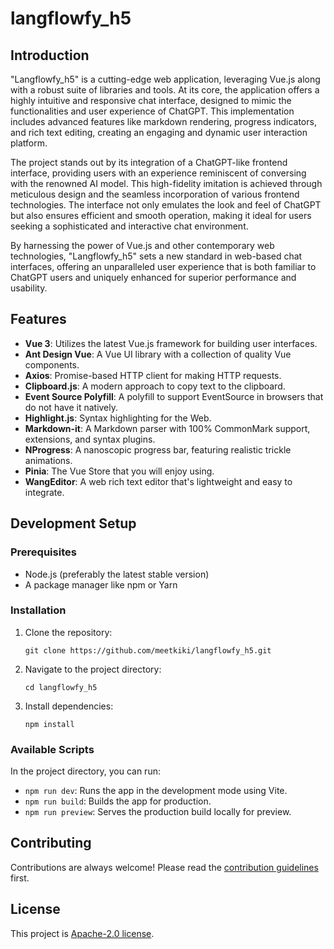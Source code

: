 # langflowfy_h5

## Introduction
"Langflowfy_h5" is a cutting-edge web application, leveraging Vue.js along with a robust suite of libraries and tools. At its core, the application offers a highly intuitive and responsive chat interface, designed to mimic the functionalities and user experience of ChatGPT. This implementation includes advanced features like markdown rendering, progress indicators, and rich text editing, creating an engaging and dynamic user interaction platform.

The project stands out by its integration of a ChatGPT-like frontend interface, providing users with an experience reminiscent of conversing with the renowned AI model. This high-fidelity imitation is achieved through meticulous design and the seamless incorporation of various frontend technologies. The interface not only emulates the look and feel of ChatGPT but also ensures efficient and smooth operation, making it ideal for users seeking a sophisticated and interactive chat environment.

By harnessing the power of Vue.js and other contemporary web technologies, "Langflowfy_h5" sets a new standard in web-based chat interfaces, offering an unparalleled user experience that is both familiar to ChatGPT users and uniquely enhanced for superior performance and usability.
## Features
- **Vue 3**: Utilizes the latest Vue.js framework for building user interfaces.
- **Ant Design Vue**: A Vue UI library with a collection of quality Vue components.
- **Axios**: Promise-based HTTP client for making HTTP requests.
- **Clipboard.js**: A modern approach to copy text to the clipboard.
- **Event Source Polyfill**: A polyfill to support EventSource in browsers that do not have it natively.
- **Highlight.js**: Syntax highlighting for the Web.
- **Markdown-it**: A Markdown parser with 100% CommonMark support, extensions, and syntax plugins.
- **NProgress**: A nanoscopic progress bar, featuring realistic trickle animations.
- **Pinia**: The Vue Store that you will enjoy using.
- **WangEditor**: A web rich text editor that's lightweight and easy to integrate.

## Development Setup

### Prerequisites
- Node.js (preferably the latest stable version)
- A package manager like npm or Yarn

### Installation
1. Clone the repository:
   ```
   git clone https://github.com/meetkiki/langflowfy_h5.git
   ```
2. Navigate to the project directory:
   ```
   cd langflowfy_h5
   ```
3. Install dependencies:
   ```
   npm install
   ```

### Available Scripts
In the project directory, you can run:

- `npm run dev`: Runs the app in the development mode using Vite.
- `npm run build`: Builds the app for production.
- `npm run preview`: Serves the production build locally for preview.

## Contributing
Contributions are always welcome! Please read the [contribution guidelines](CONTRIBUTING.md) first.

## License
This project is [Apache-2.0 license](LICENSE).
